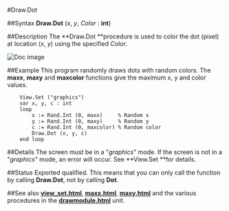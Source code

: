 
#Draw.Dot

##Syntax
**Draw.Dot** (_x_, _y_, _Color_ : **int**)



##Description
The **Draw.Dot **procedure is used to color the dot (pixel) at location (_x_, _y_) using the specified _Color_.

![Doc image](draw_dot01.gif)


##Example
This program randomly draws dots with random colors. The **maxx**, **maxy** and **maxcolor** functions give the maximum x, y and color values.



        View.Set ("graphics")
        var x, y, c : int
        loop
            x := Rand.Int (0, maxx)     % Random x
            y := Rand.Int (0, maxy)     % Random y
            c := Rand.Int (0, maxcolor) % Random color
            Draw.Dot (x, y, c)
        end loop
##Details
The screen must be in a "_graphics_" mode. If the screen is not in a "_graphics_" mode, an error will occur. See **View.Set **for details.



##Status
Exported qualified.
This means that you can only call the function by calling **Draw.Dot**, not by calling **Dot**.



##See also
**[view_set.html](View.Set)**, **[maxx.html](maxx)**, **[maxy.html](maxy)** and the various procedures in the **[drawmodule.html](Draw)** unit.


